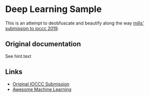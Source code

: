 # Deep Learning Sample

This is an attempt to deobfuscate and beautify along the way [mills' submission to ioccc 2019](https://github.com/c00kiemon5ter/ioccc-obfuscated-c-contest/tree/master/2019/mills).

## Original documentation

See hint.text

## Links

* [Original IOCCC Submission](https://www.ioccc.org/2019/mills/)
* [Awesome Machine Learning](https://github.com/josephmisiti/awesome-machine-learning)
